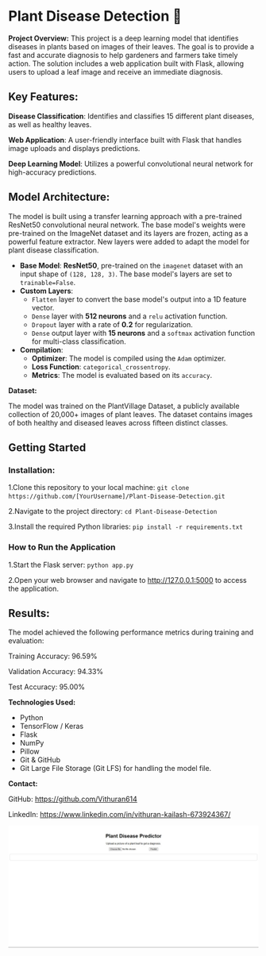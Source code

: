# Plant Disease Detection 🌱

**Project Overview:**
This project is a deep learning model that identifies diseases in plants based on images of their leaves. The goal is to provide a fast and accurate diagnosis to help gardeners and farmers take timely action. The solution includes a web application built with Flask, allowing users to upload a leaf image and receive an immediate diagnosis.

## Key Features:

**Disease Classification**: Identifies and classifies 15 different plant diseases, as well as healthy leaves.

**Web Application**: A user-friendly interface built with Flask that handles image uploads and displays predictions.

**Deep Learning Model**: Utilizes a powerful convolutional neural network for high-accuracy predictions.

## Model Architecture:

The model is built using a transfer learning approach with a pre-trained ResNet50 convolutional neural network. The base model's weights were pre-trained on the ImageNet dataset and its layers are frozen, acting as a powerful feature extractor. New layers were added to adapt the model for plant disease classification.

* **Base Model**: **ResNet50**, pre-trained on the `imagenet` dataset with an input shape of `(128, 128, 3)`. The base model's layers are set to `trainable=False`.
* **Custom Layers**:
  * `Flatten` layer to convert the base model's output into a 1D feature vector.
  * `Dense` layer with **512 neurons** and a `relu` activation function.
  * `Dropout` layer with a rate of **0.2** for regularization.
  * `Dense` output layer with **15 neurons** and a `softmax` activation function for multi-class classification.
* **Compilation**:
  * **Optimizer**: The model is compiled using the `Adam` optimizer.
  * **Loss Function**: `categorical_crossentropy`.
  * **Metrics**: The model is evaluated based on its `accuracy`.

**Dataset:**

The model was trained on the PlantVillage Dataset, a publicly available collection of 20,000+ images of plant leaves. The dataset contains images of both healthy and diseased leaves across fifteen distinct classes.

## Getting Started

### Installation:

1.Clone this repository to your local machine:
``git clone https://github.com/[YourUsername]/Plant-Disease-Detection.git``

2.Navigate to the project directory:
``cd Plant-Disease-Detection``

3.Install the required Python libraries:
``pip install -r requirements.txt``

### How to Run the Application

1.Start the Flask server:
``python app.py``

2.Open your web browser and navigate to http://127.0.0.1:5000 to access the application.



## Results:

The model achieved the following performance metrics during training and evaluation:

Training Accuracy: 96.59%

Validation Accuracy: 94.33%

Test Accuracy: 95.00%

**Technologies Used:**

* Python
* TensorFlow / Keras
* Flask
* NumPy
* Pillow
* Git & GitHub
* Git Large File Storage (Git LFS) for handling the model file.

**Contact:**

GitHub: https://github.com/Vithuran614

LinkedIn: https://www.linkedin.com/in/vithuran-kailash-673924367/

![Screenshot of the web application](images/app_screenshot.jpg)
